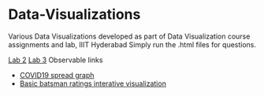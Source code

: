 # Data-Visualizations
Various Data Visualizations developed as part of Data Visualization course assignments and lab, IIIT Hyderabad
Simply run the .html files for questions. 

[Lab 2](https://github.com/avani17101/Data-Visualizations/tree/master/DV_Lab2) 
[Lab 3](https://github.com/avani17101/Data-Visualizations/tree/master/Dv_Lab3)
Observable links
- [COVID19 spread graph](https://observablehq.com/d/a6caf7ce89d4a040)
- [Basic batsman ratings interative visualization](https://observablehq.com/d/a6caf7ce89d4a040)

